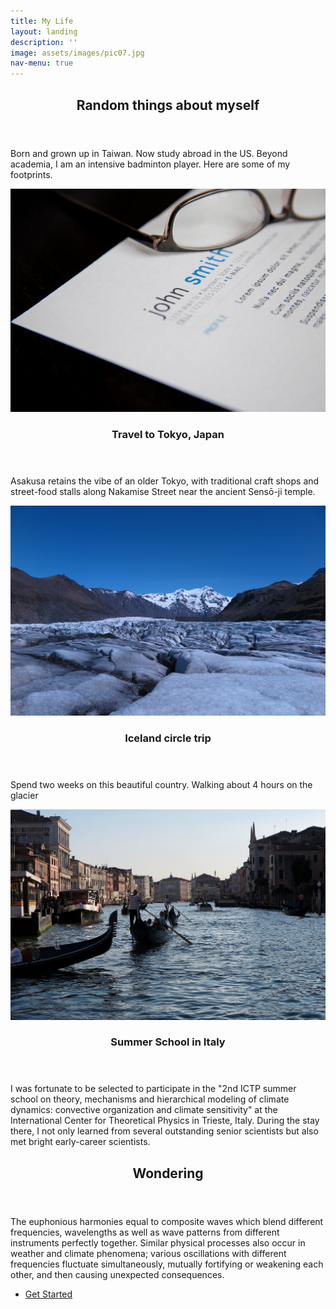 ```yaml
---
title: My Life
layout: landing
description: ''
image: assets/images/pic07.jpg
nav-menu: true
---
```


<!-- Main -->
<div id="main">

<!-- One -->
<section id="one">
	<div class="inner">
		<header class="major">
			<h2>Random things about myself</h2>
		</header>
		<p>Born and grown up in Taiwan. Now study abroad in the US. Beyond academia, I am an intensive badminton player. Here are some of my footprints.</p>
	</div>
</section>

<!-- Two -->
<section id="two" class="spotlights">
	<section>
		<a href="generic.html" class="image">
			<img src="./assets/images/pic01.jpg" alt="" data-position="center center" />
		</a>
		<div class="content">
			<div class="inner">
				<header class="major">
					<h3>Travel to Tokyo, Japan</h3>
				</header>
				<p>Asakusa retains the vibe of an older Tokyo, with traditional craft shops and street-food stalls along Nakamise Street near the ancient Sensō-ji temple.</p>
			</div>
		</div>
	</section>
	<section>
		<a href="generic.html" class="image">
			<img src="./assets/images/pic02.jpg" alt="" data-position="top center" />
		</a>
		<div class="content">
			<div class="inner">
				<header class="major">
					<h3>Iceland circle trip</h3>
				</header>
				<p>Spend two weeks on this beautiful country. Walking about 4 hours on the glacier </p>
			</div>
		</div>
	</section>
	<section>
		<a href="generic.html" class="image">
			<img src="./assets/images/pic03.jpg" alt="" data-position="25% 25%" />
		</a>
		<div class="content">
			<div class="inner">
				<header class="major">
					<h3>Summer School in Italy</h3>
				</header>
				<p>I was fortunate to be selected to participate in the "2nd ICTP summer school on theory, mechanisms and hierarchical modeling of climate dynamics: convective organization and climate sensitivity" at the International Center for Theoretical Physics in Trieste, Italy. During the stay there, I  not only learned from several outstanding senior scientists but also met bright early-career scientists.</p>
			</div>
		</div>
	</section>
</section>

<!-- Three -->
<section id="three">
	<div class="inner">
		<header class="major">
			<h2>Wondering</h2>
		</header>
		<p>The euphonious harmonies equal to composite waves which blend different frequencies, wavelengths as well as wave patterns from different instruments perfectly together. Similar physical processes also occur in weather and climate phenomena; various oscillations with different frequencies fluctuate simultaneously, mutually fortifying or weakening each other, and then causing unexpected consequences.</p>
		<ul class="actions">
			<li><a href="generic.html" class="button next">Get Started</a></li>
		</ul>
	</div>
</section>

</div>
